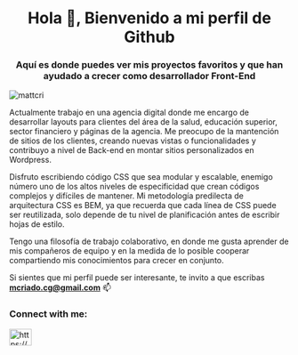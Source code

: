 <h1 align="center">Hola 👋, Bienvenido a mi perfil de Github </h1>
<h3 align="center">Aquí es donde puedes ver mis proyectos favoritos y que han ayudado a crecer como desarrollador Front-End
</h3>

<p align="left"> <img src="https://komarev.com/ghpvc/?username=mattcri&label=Profile%20views&color=0e75b6&style=flat" alt="mattcri" /> </p>

Actualmente trabajo en una agencia digital donde me encargo de desarrollar layouts para clientes del área de la salud, educación superior, sector financiero y páginas de la agencia.
Me preocupo de la mantención de sitios de los clientes, creando nuevas vistas o funcionalidades y contribuyo a nivel de Back-end en montar sitios personalizados en Wordpress.

Disfruto escribiendo código CSS que sea modular y escalable, enemigo número uno de los altos niveles de especificidad que crean códigos complejos y difíciles de mantener. 
Mi metodología predilecta de arquitectura CSS es BEM, ya que recuerda que cada línea de CSS puede ser reutilizada, solo depende de tu nivel de planificación antes de escribir hojas de estilo.

Tengo una filosofía de trabajo colaborativo, en donde me gusta aprender de mis compañeros de equipo y en la medida de lo posible cooperar compartiendo mis conocimientos para crecer en conjunto.

Si sientes que mi perfil puede ser interesante, te invito a que escribas **mcriado.cg@gmail.com** 📫

<h3 align="left">Connect with me:</h3>
<p align="left">
<a href="https://www.linkedin.com/in/mattcri/" target="blank"><img align="center" src="https://cdn.jsdelivr.net/npm/simple-icons@3.0.1/icons/linkedin.svg" alt="https://www.linkedin.com/in/mat%c3%adas-criado-726698172/" height="30" width="40" /></a>
</p>


<!--
**Mattcri/Mattcri** is a ✨ _special_ ✨ repository because its `README.md` (this file) appears on your GitHub profile.

Here are some ideas to get you started:

- 🔭 I’m currently working on ...
- 🌱 I’m currently learning ...
- 👯 I’m looking to collaborate on ...
- 🤔 I’m looking for help with ...
- 💬 Ask me about ...
- 📫 How to reach me: ...
- 😄 Pronouns: ...
- ⚡ Fun fact: ...
-->
